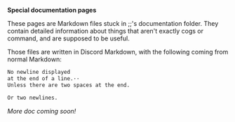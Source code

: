 **Special documentation pages**

These pages are Markdown files stuck in ;;'s documentation folder.
They contain detailed information about things that aren't exactly
cogs or command, and are supposed to be useful.

Those files are written in Discord Markdown, with the following
coming from normal Markdown:

```markdown
No newline displayed
at the end of a line.··
Unless there are two spaces at the end.

Or two newlines.
```

*More doc coming soon!*